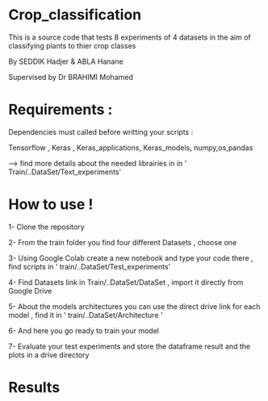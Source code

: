 # Crop_classification

This is a source code that tests 8 experiments of 4 datasets in the aim of classifying  plants to thier crop classes 

By SEDDIK Hadjer & ABLA Hanane

Supervised by Dr BRAHIMI Mohamed

# Requirements :

Dependencies must called before writting your scripts :

Tensorflow , Keras , Keras_applications, Keras_models, numpy,os,pandas

--> find more details about the needed librairies in in ' Train/..DataSet/Text_experiments'

# How to use !

1- Clone the repository 

2- From the train folder you find four different Datasets , choose one 

3- Using Google Colab create a new notebook and type your code there , find scripts in ' train/..DataSet/Test_experiments'

4- Find Datasets link in Train/..DataSet/DataSet , import it directly from Google Drive 

5- About the models architectures you can use the direct drive link for each model , find it in ' train/..DataSet/Architecture '

6- And here you go ready to train your model


7- Evaluate your test experiments and store the dataframe result and the plots in a drive directory 

# Results




